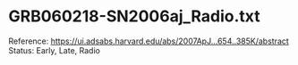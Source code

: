 # GRB060218-SN2006aj_Radio.txt

Reference: https://ui.adsabs.harvard.edu/abs/2007ApJ...654..385K/abstract
Status: Early, Late, Radio